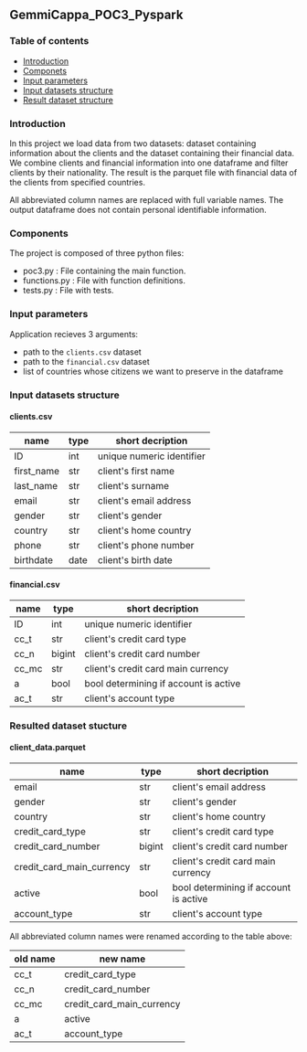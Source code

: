 ## GemmiCappa_POC3_Pyspark

### Table of contents
- [Introduction](#introduction)
- [Componets](#components)
- [Input parameters](#input-parameters)
- [Input datasets structure](#input-datasets-stucture)
- [Result dataset structure](#resulted-dataset-stucture)

<a ID = "Introduction"></a>

### Introduction

In this project we load data from two datasets: dataset containing information about the clients and the dataset containing their financial data. We combine clients and financial information into one dataframe and filter clients by their nationality. The result is the parquet file with financial data of the clients from specified countries.

All abbreviated column names are replaced with full variable names. The output dataframe does not contain personal identifiable information.

<a ID = "Components"></a>

### Components

The project is composed of three python files:
- poc3.py : File containing the main function.
- functions.py : File with function definitions.
- tests.py : File with tests.

<a ID = "Input parameters"></a>

### Input parameters

Application recieves 3 arguments:
- path to the `clients.csv` dataset
- path to the `financial.csv` dataset
- list of countries whose citizens we want to preserve in the dataframe

<a ID = "input datasets structure"></a>

### Input datasets structure
#### clients.csv
|name|type|short decription|
|--|--|--|
|ID|int|unique numeric identifier|
|first_name|str|client's first name|
|last_name|str|client's surname|
|email|str|client's email address|
|gender|str|client's gender|
|country|str|client's home country|
|phone|str|client's phone number|
|birthdate|date|client's birth date|

#### financial.csv

|name|type|short decription|
|--|--|--|
|ID|int|unique numeric identifier|
|cc_t|str|client's credit card type|
|cc_n|bigint|client's credit card number|
|cc_mc|str|client's credit card main currency|
|a|bool|bool determining if account is active|
|ac_t|str|client's account type|

<a ID = "Resulted dataset stucture"></a>
### Resulted dataset stucture

#### client_data.parquet

|name|type|short decription|
|--|--|--|
|email|str|client's email address|
|gender|str|client's gender|
|country|str|client's home country|
|credit_card_type|str|client's credit card type|
|credit_card_number|bigint|client's credit card number|
|credit_card_main_currency|str|client's credit card main currency|
|active|bool|bool determining if account is active|
|account_type|str|client's account type|

All abbreviated column names were renamed according to the table above:

|old name|new name|
|--|--|
|cc_t|credit_card_type|
|cc_n|credit_card_number|
|cc_mc|credit_card_main_currency|
|a|active|
|ac_t|account_type|
